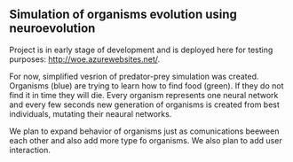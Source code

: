 ## Simulation of organisms evolution using neuroevolution

Project is in early stage of development and is deployed here for testing purposes: http://woe.azurewebsites.net/. 

For now, simplified vesrion of predator-prey simulation was created. Organisms (blue) are trying to learn how to find food (green). If they do not find it in time they will die. Every organism represents one neural network and every few seconds new generation of organisms is created from best individuals, mutating their neaural networks.

We plan to expand behavior of organisms just as comunications beeween each other and also add more type fo organisms. We also plan to add user interaction. 
